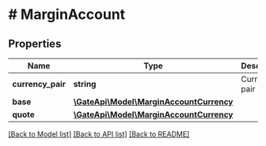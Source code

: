 # # MarginAccount

## Properties

Name | Type | Description | Notes
------------ | ------------- | ------------- | -------------
**currency_pair** | **string** | Currency pair | [optional] 
**base** | [**\GateApi\Model\MarginAccountCurrency**](MarginAccountCurrency.md) |  | [optional] 
**quote** | [**\GateApi\Model\MarginAccountCurrency**](MarginAccountCurrency.md) |  | [optional] 

[[Back to Model list]](../../README.md#documentation-for-models) [[Back to API list]](../../README.md#documentation-for-api-endpoints) [[Back to README]](../../README.md)

